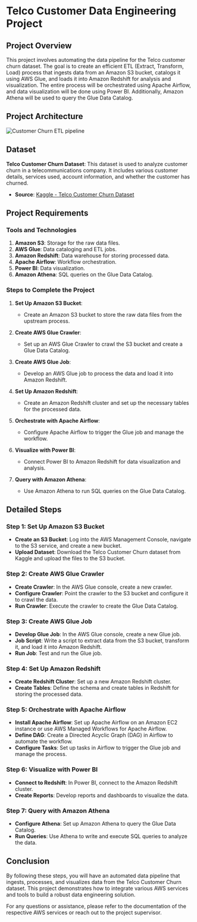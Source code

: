 # Telco Customer Data Engineering Project

## Project Overview

This project involves automating the data pipeline for the Telco customer churn dataset. The goal is to create an efficient ETL (Extract, Transform, Load) process that ingests data from an Amazon S3 bucket, catalogs it using AWS Glue, and loads it into Amazon Redshift for analysis and visualization. The entire process will be orchestrated using Apache Airflow, and data visualization will be done using Power BI. Additionally, Amazon Athena will be used to query the Glue Data Catalog.

## Project Architecture

![Customer Churn ETL pipeline](https://github.com/tejasjbansal/Customer-Churn-Data-Analytics/assets/56173595/2c4b6ef9-f567-46c6-918a-0fcbad007dd8)

## Dataset

**Telco Customer Churn Dataset**: This dataset is used to analyze customer churn in a telecommunications company. It includes various customer details, services used, account information, and whether the customer has churned.

- **Source**: [Kaggle - Telco Customer Churn Dataset](https://www.kaggle.com/datasets/yeanzc/telco-customer-churn-ibm-dataset?resource=download)

## Project Requirements

### Tools and Technologies

1. **Amazon S3**: Storage for the raw data files.
2. **AWS Glue**: Data cataloging and ETL jobs.
3. **Amazon Redshift**: Data warehouse for storing processed data.
4. **Apache Airflow**: Workflow orchestration.
5. **Power BI**: Data visualization.
6. **Amazon Athena**: SQL queries on the Glue Data Catalog.

### Steps to Complete the Project

1. **Set Up Amazon S3 Bucket**:
   - Create an Amazon S3 bucket to store the raw data files from the upstream process.

2. **Create AWS Glue Crawler**:
   - Set up an AWS Glue Crawler to crawl the S3 bucket and create a Glue Data Catalog.

3. **Create AWS Glue Job**:
   - Develop an AWS Glue job to process the data and load it into Amazon Redshift.

4. **Set Up Amazon Redshift**:
   - Create an Amazon Redshift cluster and set up the necessary tables for the processed data.

5. **Orchestrate with Apache Airflow**:
   - Configure Apache Airflow to trigger the Glue job and manage the workflow.

6. **Visualize with Power BI**:
   - Connect Power BI to Amazon Redshift for data visualization and analysis.

7. **Query with Amazon Athena**:
   - Use Amazon Athena to run SQL queries on the Glue Data Catalog.

## Detailed Steps

### Step 1: Set Up Amazon S3 Bucket

- **Create an S3 Bucket**: Log into the AWS Management Console, navigate to the S3 service, and create a new bucket.
- **Upload Dataset**: Download the Telco Customer Churn dataset from Kaggle and upload the files to the S3 bucket.

### Step 2: Create AWS Glue Crawler

- **Create Crawler**: In the AWS Glue console, create a new crawler.
- **Configure Crawler**: Point the crawler to the S3 bucket and configure it to crawl the data.
- **Run Crawler**: Execute the crawler to create the Glue Data Catalog.

### Step 3: Create AWS Glue Job

- **Develop Glue Job**: In the AWS Glue console, create a new Glue job.
- **Job Script**: Write a script to extract data from the S3 bucket, transform it, and load it into Amazon Redshift.
- **Run Job**: Test and run the Glue job.

### Step 4: Set Up Amazon Redshift

- **Create Redshift Cluster**: Set up a new Amazon Redshift cluster.
- **Create Tables**: Define the schema and create tables in Redshift for storing the processed data.

### Step 5: Orchestrate with Apache Airflow

- **Install Apache Airflow**: Set up Apache Airflow on an Amazon EC2 instance or use AWS Managed Workflows for Apache Airflow.
- **Define DAG**: Create a Directed Acyclic Graph (DAG) in Airflow to automate the workflow.
- **Configure Tasks**: Set up tasks in Airflow to trigger the Glue job and manage the process.

### Step 6: Visualize with Power BI

- **Connect to Redshift**: In Power BI, connect to the Amazon Redshift cluster.
- **Create Reports**: Develop reports and dashboards to visualize the data.

### Step 7: Query with Amazon Athena

- **Configure Athena**: Set up Amazon Athena to query the Glue Data Catalog.
- **Run Queries**: Use Athena to write and execute SQL queries to analyze the data.

## Conclusion

By following these steps, you will have an automated data pipeline that ingests, processes, and visualizes data from the Telco Customer Churn dataset. This project demonstrates how to integrate various AWS services and tools to build a robust data engineering solution.

For any questions or assistance, please refer to the documentation of the respective AWS services or reach out to the project supervisor.
